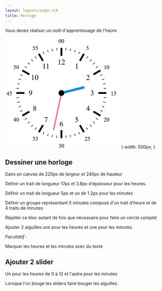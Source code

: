 ```yaml
---
layout: layouts/page.njk
title: Horloge
---
```


Vous devez réaliser un outil d'apprentissage de l'heure

![](horloge.png){ width: 500px; }

## Dessiner une horloge

Dans un canvas de 220px de largeur et 240px de hauteur

Définir un trait de longueur 17px et 3.8px d'épaisseur pour les heures.

Définir un trait de longueur 5px et un de 1.2px pour les minutes

Définir un groupe représentant 5 minutes composé d'un trait d'heure et de 4 traits de minutes.

Répéter ce bloc autant de fois que nécessaire pour faire un cercle complet

Ajouter 2 aiguilles une pour les heures et une pour les minutes. 

*Facultatif* : 

Marquer les heures et les minutes avec du texte

## Ajouter 2 slider

Un pour les heures de 0 à 12 et l'autre pour les minutes

Lorsque l'on bouge les sliders faire bouger les aiguilles.
